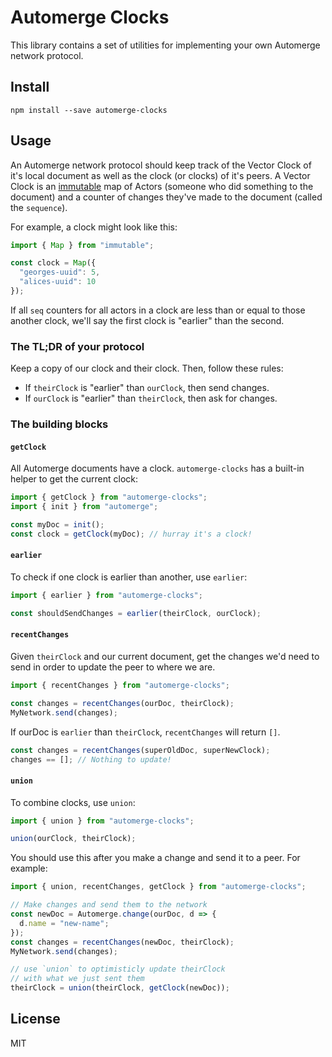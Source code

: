 # Automerge Clocks

This library contains a set of utilities for implementing your own Automerge network protocol.

## Install

```
npm install --save automerge-clocks
```

## Usage

An Automerge network protocol should keep track of the Vector Clock of it's local document as well as the clock (or clocks) of it's peers. A Vector Clock is an [immutable](https://immutable-js.github.io/immutable-js/docs/#/Map) map of Actors (someone who did something to the document) and a counter of changes they've made to the document (called the `sequence`).

For example, a clock might look like this:

```js
import { Map } from "immutable";

const clock = Map({
  "georges-uuid": 5,
  "alices-uuid": 10
});
```

If all `seq` counters for all actors in a clock are less than or equal to those another clock, we'll say the first clock is "earlier" than the second. 

### The TL;DR of your protocol

Keep a copy of our clock and their clock. Then, follow these rules:

- If `theirClock` is "earlier" than `ourClock`, then send changes.
- If `ourClock` is "earlier" than `theirClock`, then ask for changes.

### The building blocks

#### `getClock`

All Automerge documents have a clock. `automerge-clocks` has a built-in helper to get the current clock:

```js
import { getClock } from "automerge-clocks";
import { init } from "automerge";

const myDoc = init();
const clock = getClock(myDoc); // hurray it's a clock!
```

#### `earlier`

To check if one clock is earlier than another, use `earlier`:

```js
import { earlier } from "automerge-clocks";

const shouldSendChanges = earlier(theirClock, ourClock);
```

#### `recentChanges`

Given `theirClock` and our current document, get the changes we'd need to send in order to update the peer to where we are.

```js
import { recentChanges } from "automerge-clocks";

const changes = recentChanges(ourDoc, theirClock);
MyNetwork.send(changes);
```

If ourDoc is `earlier` than `theirClock`, `recentChanges` will return `[]`.

```js
const changes = recentChanges(superOldDoc, superNewClock);
changes == []; // Nothing to update!
```

#### `union`

To combine clocks, use `union`:

```js
import { union } from "automerge-clocks";

union(ourClock, theirClock);
```

You should use this after you make a change and send it to a peer. For example:

```js
import { union, recentChanges, getClock } from "automerge-clocks";

// Make changes and send them to the network
const newDoc = Automerge.change(ourDoc, d => {
  d.name = "new-name";
});
const changes = recentChanges(newDoc, theirClock);
MyNetwork.send(changes);

// use `union` to optimisticly update theirClock
// with what we just sent them
theirClock = union(theirClock, getClock(newDoc));
```

## License
MIT
